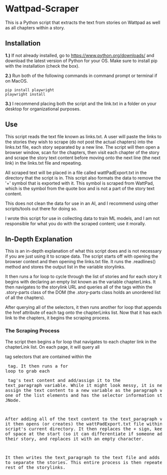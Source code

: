 # Wattpad-Scraper

This is a Python script that extracts the text from stories on Wattpad as well as all chapters within a story.

## Installation

**1.)** If not already installed, go to https://www.python.org/downloads/ and download the latest version of Python for your OS. Make sure to install pip with the installation (check the box).

**2.)** Run both of the following commands in command prompt or terminal if on MacOS.
```
pip install playwright
playwright install
```

**3.)** I recommend placing both the script and the link.txt in a folder on your desktop for organizational purposes.

## Use

This script reads the text file known as links.txt. A user will paste the links to the stories they wish to scrape (do not post the actual chapters) into the links.txt file, each story separated by a new line. The script will then open a browser window, scan for the chapters, then visit each chapter of the story and scrape the story text content before moving onto the next line (the next link) in the links.txt file and repeating.

All scraped text will be placed in a file called wattPadExport.txt in the directory that the script is in. This script also formats the data to remove the '+' symbol that is exported with it. This symbol is scraped from WattPad, which is the symbol from the quote box and is not a part of the story text content.

This does not clean the data for use in an AI, and I recommend using other scripts/tools out there for doing so.

I wrote this script for use in collecting data to train ML models, and I am not responsible for what you do with the scraped content; use it morally.

## In-Depth Explanation

This is an in-depth explanation of what this script does and is not necessary if you are just using it to scrape data. The script starts off with opening the browser context and then opening the links.txt file. It runs the .readlines() method and stores the output list in the variable storylinks.

It then runs a for loop to cycle through the list of stories and for each story it begins with declaring an empty list known as the variable chapterLinks. It then navigates to the storylink URL and queries all of the <a> tags within the .story-parts class of the DOM (the .story-parts class holds an unordered list of all the chapters).
  
After querying all of the selectors, it then runs another for loop that appends the href attribute of each <a> tag onto the chapterLinks list. Now that it has each link to the chapters, it begins the scraping process.

### The Scraping Process
  
The script then begins a for loop that navigates to each chapter link in the chapterLink list. On each page, it will query all <p> tag selectors that are contained within the <pre> tag. It then runs a for loop to grab each <p> tag's text content and add/assign it to the text_paragraph variable. While it might look messy, it is necessary to assign the text content to a new variable as the paragraph variable is one of the list elements and has the selector information stored as JNode.

After adding all of the text content to the text_paragraph variable, it then opens (or creates) the wattPadExport.txt file within the script's current directory. It then replaces the + sign, keeping a bit of space at the start (so it can differentiate if someone added a + in their story, and replaces it with an empty character.

It then writes the text_paragraph to the text file and adds new lines to separate the stories. This entire process is then repeated for the rest of the storylinks.
